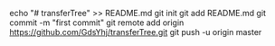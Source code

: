 echo "# transferTree" >> README.md
git init
git add README.md
git commit -m "first commit"
git remote add origin https://github.com/GdsYhj/transferTree.git
git push -u origin master